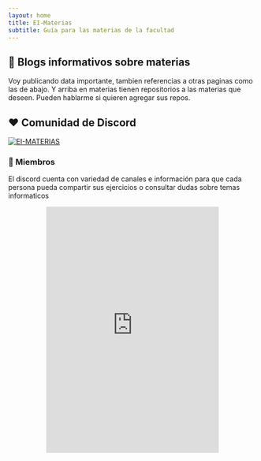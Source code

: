 ```yaml
---
layout: home
title: EI-Materias
subtitle: Guía para las materias de la facultad
---
```


## 🧉 Blogs informativos sobre materias

Voy publicando data importante, tambien referencias a otras paginas como las de abajo. Y arriba en materias tienen repositorios a las materias que deseen. Pueden hablarme si quieren agregar sus repos. 


## ❤️ Comunidad de Discord

<a href="https://discord.com/invite/Jur4R4Jcpx"><img src="https://i.ibb.co/DLfyNb0/Mesa-de-trabajo-19beast-wwww2.png" alt="EI-MATERIAS" /></a>

### 🙌 Miembros

El discord cuenta con variedad de canales e información para que cada persona pueda compartir sus ejercicios o consultar dudas sobre temas informaticos

<p align="center">
<iframe src="https://discord.com/widget?id=1075765074565812295&theme=dark" width="350" height="500" allowtransparency="true" frameborder="0" sandbox="allow-popups allow-popups-to-escape-sandbox allow-same-origin allow-scripts"></iframe></p>